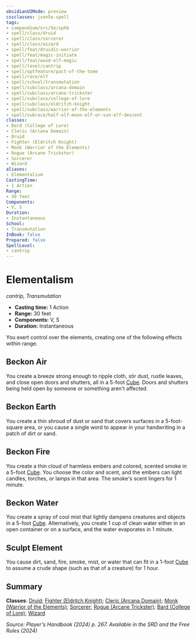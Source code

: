 ```yaml
---
obsidianUIMode: preview
cssclasses: json5e-spell
tags:
- compendium/src/5e/xphb
- spell/class/druid
- spell/class/sorcerer
- spell/class/wizard
- spell/feat/druidic-warrior
- spell/feat/magic-initiate
- spell/feat/wood-elf-magic
- spell/level/cantrip
- spell/optfeature/pact-of-the-tome
- spell/race/elf
- spell/school/transmutation
- spell/subclass/arcana-domain
- spell/subclass/arcane-trickster
- spell/subclass/college-of-lore
- spell/subclass/eldritch-knight
- spell/subclass/warrior-of-the-elements
- spell/subrace/half-elf-moon-elf-or-sun-elf-descent
classes:
- Bard (College of Lore)
- Cleric (Arcana Domain)
- Druid
- Fighter (Eldritch Knight)
- Monk (Warrior of the Elements)
- Rogue (Arcane Trickster)
- Sorcerer
- Wizard
aliases:
- Elementalism
CastingTime: 
- 1 Action
Range:
- 30 feet
Components:
- V, S
Duration:
- Instantaneous
School:
- Transmutation
InBook: false
Prepared: false
SpellLevel:
- cantrip
---
```

# Elementalism
*cantrip, Transmutation*  


- **Casting time:** 1 Action
- **Range:** 30 feet
- **Components:** V, S
- **Duration:** Instantaneous

You exert control over the elements, creating one of the following effects within range.

## Beckon Air

You create a breeze strong enough to ripple cloth, stir dust, rustle leaves, and close open doors and shutters, all in a 5-foot [Cube](/3-Mechanics/CLI/variant-rules/cube-area-of-effect-xphb.md). Doors and shutters being held open by someone or something aren't affected.

## Beckon Earth

You create a thin shroud of dust or sand that covers surfaces in a 5-foot-square area, or you cause a single word to appear in your handwriting in a patch of dirt or sand.

## Beckon Fire

You create a thin cloud of harmless embers and colored, scented smoke in a 5-foot [Cube](/3-Mechanics/CLI/variant-rules/cube-area-of-effect-xphb.md). You choose the color and scent, and the embers can light candles, torches, or lamps in that area. The smoke's scent lingers for 1 minute.

## Beckon Water

You create a spray of cool mist that lightly dampens creatures and objects in a 5-foot [Cube](/3-Mechanics/CLI/variant-rules/cube-area-of-effect-xphb.md). Alternatively, you create 1 cup of clean water either in an open container or on a surface, and the water evaporates in 1 minute.

## Sculpt Element

You cause dirt, sand, fire, smoke, mist, or water that can fit in a 1-foot [Cube](/3-Mechanics/CLI/variant-rules/cube-area-of-effect-xphb.md) to assume a crude shape (such as that of a creature) for 1 hour.

## Summary

**Classes**: [Druid](/3-Mechanics/CLI/lists/list-spells-classes-druid.md); [Fighter (Eldritch Knight)](/3-Mechanics/CLI/lists/list-spells-classes-eldritch-knight-xphb.md "subclass=XPHB;class=XPHB"); [Cleric (Arcana Domain)](/3-Mechanics/CLI/lists/list-spells-classes-arcana-domain-scag.md "subclass=SCAG;class=XPHB"); [Monk (Warrior of the Elements)](/3-Mechanics/CLI/lists/list-spells-classes-warrior-of-the-elements-xphb.md "subclass=XPHB;class=XPHB"); [Sorcerer](/3-Mechanics/CLI/lists/list-spells-classes-sorcerer.md); [Rogue (Arcane Trickster)](/3-Mechanics/CLI/lists/list-spells-classes-arcane-trickster-xphb.md "subclass=XPHB;class=XPHB"); [Bard (College of Lore)](/3-Mechanics/CLI/lists/list-spells-classes-college-of-lore-xphb.md "subclass=XPHB;class=XPHB"); [Wizard](/3-Mechanics/CLI/lists/list-spells-classes-wizard.md)

*Source: Player's Handbook (2024) p. 267. Available in the <span title='Systems Reference Document (5.2)'>SRD</span> and the Free Rules (2024)*